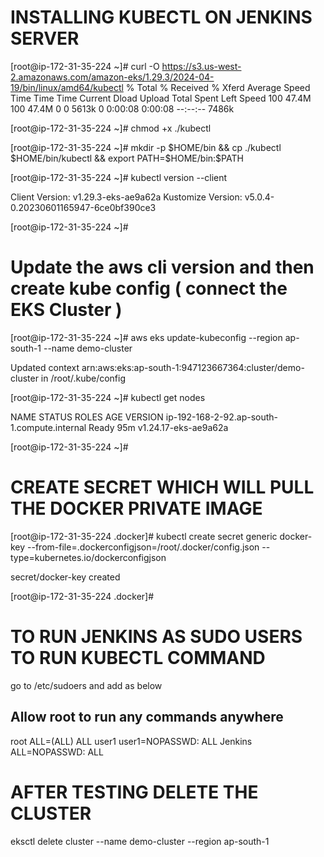 
# INSTALLING KUBECTL ON JENKINS SERVER

[root@ip-172-31-35-224 ~]# curl -O https://s3.us-west-2.amazonaws.com/amazon-eks/1.29.3/2024-04-19/bin/linux/amd64/kubectl
  % Total    % Received % Xferd  Average Speed   Time    Time     Time  Current
                                 Dload  Upload   Total   Spent    Left  Speed
100 47.4M  100 47.4M    0     0  5613k      0  0:00:08  0:00:08 --:--:-- 7486k


[root@ip-172-31-35-224 ~]# chmod +x ./kubectl


[root@ip-172-31-35-224 ~]# mkdir -p $HOME/bin && cp ./kubectl $HOME/bin/kubectl && export PATH=$HOME/bin:$PATH


[root@ip-172-31-35-224 ~]# kubectl version --client

Client Version: v1.29.3-eks-ae9a62a
Kustomize Version: v5.0.4-0.20230601165947-6ce0bf390ce3

[root@ip-172-31-35-224 ~]#

# Update the aws cli version and then create kube config ( connect the EKS Cluster )

[root@ip-172-31-35-224 ~]# aws eks update-kubeconfig --region ap-south-1 --name demo-cluster

Updated context arn:aws:eks:ap-south-1:947123667364:cluster/demo-cluster in /root/.kube/config

[root@ip-172-31-35-224 ~]# kubectl get nodes

NAME                                          STATUS   ROLES    AGE   VERSION
ip-192-168-2-92.ap-south-1.compute.internal   Ready    <none>   95m   v1.24.17-eks-ae9a62a

[root@ip-172-31-35-224 ~]#

# CREATE SECRET WHICH WILL PULL THE DOCKER PRIVATE IMAGE

[root@ip-172-31-35-224 .docker]# kubectl create secret generic docker-key --from-file=.dockerconfigjson=/root/.docker/config.json --type=kubernetes.io/dockerconfigjson

secret/docker-key created

[root@ip-172-31-35-224 .docker]#

# TO RUN JENKINS AS SUDO USERS TO RUN KUBECTL COMMAND

go to /etc/sudoers and add as below 

## Allow root to run any commands anywhere
root    ALL=(ALL)       ALL
user1   user1=NOPASSWD: ALL
Jenkins ALL=NOPASSWD: ALL


# AFTER TESTING DELETE THE CLUSTER
eksctl delete cluster --name demo-cluster --region ap-south-1